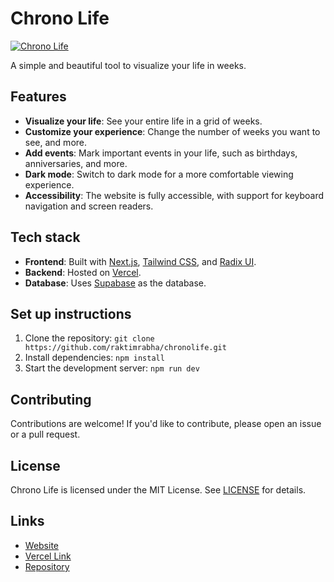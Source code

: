 # Chrono Life

[![Chrono Life](https://chronolife.space/og-image-p98pqg.png)](https://chronolife.space)

A simple and beautiful tool to visualize your life in weeks.

## Features

- **Visualize your life**: See your entire life in a grid of weeks.
- **Customize your experience**: Change the number of weeks you want to see, and more.
- **Add events**: Mark important events in your life, such as birthdays, anniversaries, and more.
- **Dark mode**: Switch to dark mode for a more comfortable viewing experience.
- **Accessibility**: The website is fully accessible, with support for keyboard navigation and screen readers.

## Tech stack

- **Frontend**: Built with [Next.js](https://nextjs.org/), [Tailwind CSS](https://tailwindcss.com/), and [Radix UI](https://www.radix-ui.com/).
- **Backend**: Hosted on [Vercel](https://vercel.com/).
- **Database**: Uses [Supabase](https://supabase.io/) as the database.

## Set up instructions

1. Clone the repository: `git clone https://github.com/raktimrabha/chronolife.git`
2. Install dependencies: `npm install`
3. Start the development server: `npm run dev`

## Contributing

Contributions are welcome! If you'd like to contribute, please open an issue or a pull request.

## License

Chrono Life is licensed under the MIT License. See [LICENSE](LICENSE) for details.

## Links

- [Website](https://chronolife.space)
- [Vercel Link](https://chronolife.vercel.app/)
- [Repository](https://github.com/raktimrabha/chronolife)
